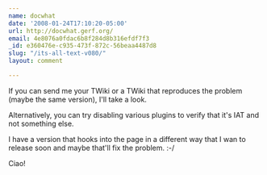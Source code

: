 ```yaml
---
name: docwhat
date: '2008-01-24T17:10:20-05:00'
url: http://docwhat.gerf.org/
email: 4e8076a0fdac6b8f284d8b316efdf7f3
_id: e360476e-c935-473f-872c-56beaa4487d8
slug: "/its-all-text-v080/"
layout: comment

---
```


If you can send me your TWiki or a TWiki that reproduces the problem (maybe the same version), I'll take a look.

Alternatively, you can try disabling various plugins to verify that it's IAT and not something else.

I have a version that hooks into the page in a different way that I wan to release soon and maybe that'll fix the problem. :-/

Ciao!
